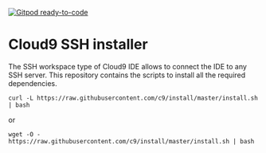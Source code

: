 [![Gitpod ready-to-code](https://img.shields.io/badge/Gitpod-ready--to--code-blue?logo=gitpod)](https://gitpod.io/#https://github.com/c9/install)

Cloud9 SSH installer
====================

The SSH workspace type of Cloud9 IDE allows to connect the IDE to any SSH server.
This repository contains the scripts to install all the required dependencies.

    curl -L https://raw.githubusercontent.com/c9/install/master/install.sh | bash

or

    wget -O - https://raw.githubusercontent.com/c9/install/master/install.sh | bash
